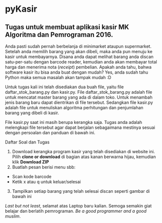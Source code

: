 # pyKasir
## Tugas untuk membuat aplikasi kasir MK Algoritma dan Pemrograman 2016.

Anda pasti sudah pernah berbelanja di minimarket ataupun supermarket. Setelah anda memilih barang yang akan dibeli, maka anda pun menuju ke kasir untuk membayarnya. Disana anda dapat melihat barang anda discan satu-per-satu dengan barcode reader, kemudian anda akan membayar total harga dan menerima nota (*receipt*) pembelian. Apakah anda tahu, bahwa software kasir itu bisa anda buat dengan mudah? Yes, anda sudah tahu Python maka semua masalah akan tampak mudah :D

Untuk tugas kali ini telah disediakan dua buah file, yaitu file daftar_stok_barang.py dan kasir.py. File daftar_stok_barang.py adalah file untuk mencatat master barang yang ada di dalam toko. Untuk menambah jenis barang baru dapat dientrikan di file tersebut. Sedangkan file kasir.py adalah file untuk menuliskan algoritma perhitungan dan penjumlahan barang yang dibeli di kasir.

File kasir.py saat ini masih berupa kerangka saja. Tugas anda adalah melengkapi file tersebut agar dapat berjalan sebagaimana mestinya sesuai dengan persoalan dan panduan di bawah ini.

Daftar Soal dan Tugas
1. Download kerangka program kasir yang telah disediakan di website ini. Pilih **clone or download** di bagian atas kanan berwarna hijau, kemudian klik **Download ZIP**
2. Buatlah pesan berisi menu sbb:
- Scan kode barcode
- Ketik x atau q untuk keluar/selesai
3. Tampilkan setiap barang yang telah selesai discan seperti gambar di bawah ini

*Last but not least*, selamat atas Laptop baru kalian. Semoga semakin giat belajar dan berlatih pemrograman. *Be a good programmer and a good muslim*.
